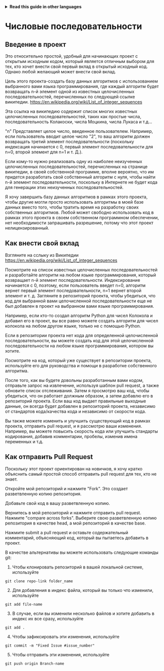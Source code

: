 <!-- Do not translate this -->
<details>
<summary>
<strong> Read this guide in other languages </strong>
</summary>
    <ul>
        <li><a href="./README.md"> English </a></li>
        <li><a href="https://github.com/Twiggecode/Integer-Sequences/blob/main/README%20Translations/README_KR.md"> Korean </a></li>
        <li><a href="https://github.com/Twiggecode/Integer-Sequences/blob/main/README%20Translations/README_ES.md"> Spanish </a></li>
        <li><a href="https://github.com/Twiggecode/Integer-Sequences/blob/main/README%20Translations/README_RO.md"> Romanian </a></li>
        <li><a href="https://github.com/Twiggecode/Integer-Sequences/blob/main/README%20Translations/README_PT.md"> Portuguese </a></li>
        <li><a href="https://github.com/Twiggecode/Integer-Sequences/blob/main/README%20Translations/README_ID.md"> Indonesian </a></li>
        
    
</details>
<!-- Do not translate this -->

# Числовые последовательности

## Введение в проект

Это относительно простой, удобный для начинающих проект с открытым исходным кодом, который является отличным выбором для тех, кто хочет внести свой первый вклад в открытый исходный код. Однако любой желающий может внести свой вклад.

Цель этого проекта-создать базу данных алгоритмов с использованием выбранного вами языка программирования, где каждый алгоритм будет возвращать n-й элемент одной из известных целочисленных последовательностей, перечисленных по следующей ссылке википедии. https://en.wikipedia.org/wiki/List_of_integer_sequences

Эта ссылка на википедию содержит список многих известных целочисленных последовательностей, таких как простые числа, последовательность Колакоски, числа Моцкина, числа Лукаса и т.д...

"n" Представляет целое число, введенное пользователем. Например, если пользователь вводит целое число "2", то ваш алгоритм должен возвращать третий элемент последовательности (поскольку индексация начинается с 0, первый элемент последовательности для n=0, второй элемент для n=1 и т. Д.).

Если кому-то нужно реализовать одну из наиболее неизученных целочисленных последовательностей, перечисленных на странице википедии, в своей собственной программе, вполне вероятно, что им придется разработать свой собственный алгоритм с нуля, чтобы найти n-й элемент последовательности, поскольку в Интернете не будет кода для генерации этих неизученных последовательностей.

Я хочу завершить базу данных алгоритмов в рамках этого проекта, чтобы другие могли просто использовать алгоритмы в моей базе данных вместо того, чтобы тратить время на разработку своих собственных алгоритмов. Любой может свободно использовать код в рамках этого проекта в своем собственном программном обеспечении, нет необходимости запрашивать разрешение, потому что этот проект нелицензированный.

## Как внести свой вклад

Взгляните на сслыку из Википедии https://en.wikipedia.org/wiki/List_of_integer_sequences

Посмотрите на список известных целочисленных последовательностей и разработайте алгоритм на любом языке программирования, который возвращает n-й элемент последовательности. Индексирование начинается с 0, поэтому, если пользователь введет n=0, алгоритм вернет первый элемент последовательности, n=1 вернет второй элемент и т. д. Загляните в репозиторий проекта, чтобы убедиться, что код для выбранной вами целочисленной последовательности еще не был добавлен в проект на выбранном вами языке программирования.

Например, если кто-то создал алгоритм Python для чисел Колокола и добавил его в проект, вы все равно можете создать алгоритм для чисел колокола на любом другом языке, только не с помощью Python.

Если в репозитории проекта нет кода для определенной целочисленной последовательности, вы можете создать код для этой целочисленной последовательности на любом языке программирования, котором вы хотите.

Посмотрите на код, который уже существует в репозитории проекта, используйте его для руководства и помощи в разработке собственного алгоритма.

После того, как вы будете довольны разработанным вами кодом, отправьте запрос на извлечение, используя шаблон pull request, а также обновите список отслеживания. Затем я просмотрю ваш код, чтобы убедиться, что он работает должным образом, а затем добавлю его в репозиторий проекта. Если ваш код выдает правильные выходные данные, он всегда будет добавлен в репозиторий проекта, независимо от стандартов кода/качества кода и независимо от скорости кода.

Вы также можете изменить и улучшить существующий код в рамках проекта, отправить pull request, и я рассмотрю ваши изменения. Например, вы можете повысить скорость кода или улучшить стандарты кодирования, добавив комментарии, пробелы, изменив имена переменных и т.д.




## Как отправить Pull Request

Поскольку этот проект ориентирован на новичков, я хочу кратко объяснить самый простой способ отправить pull request для тех, кто не знает.

Откройте мой репозиторий и нажмите "Fork". Это создает разветвленную копию репозитория.

Добавьте свой код в вашу разветвленную копию.

Вернитесь в мой репозиторий и нажмите отправить pull request. Нажмите "compare across forks". Выберите свою разветвленную копию репозитория в качестве head, а мой репозиторий в качестве base.

Нажмите submit a pull request и оставьте содержательный комментарий, объясняющий код, который вы пытаетесь добавить в проект.



В качестве альтернативы вы можете использовать следующие команды git:

1. Чтобы клонировать репозиторий в вашей локальной системе, используйте

```git clone repo-link folder_name```

2. Для добавления в индекс файла, который вы только что изменили, используйте

```git add file-name```
   
3. В случае, если вы изменили несколько файлов и хотите добавить в индекс их все сразу, используйте

```git add .``` 

4. Чтобы зафиксировать эти изменения, используйте

```git commit -m "Fixed Issue #issue_number"```

5. Чтобы отправить эти изменения, используйте

```git push origin Branch-name```


